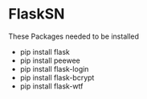 # FlaskSN

These Packages needed to be installed
* pip install flask
* pip install peewee
* pip install flask-login
* pip install flask-bcrypt 
* pip install flask-wtf
